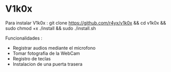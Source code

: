 # V1k0x

Para instalar V1k0x : 
git clone https://github.com/r4yx/v1k0x && cd v1k0x && sudo chmod +x ./install && sudo ./install.sh

Funcionalidades : 
* Registrar audios mediante el microfono
* Tomar fotografia de la WebCam
* Registro de teclas 
* Instalacion de una puerta trasera
